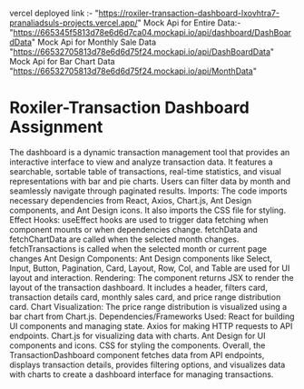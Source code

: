 vercel deployed link :- "https://roxiler-transaction-dashboard-lxovhtra7-pranaliadsuls-projects.vercel.app/"
 Mock Api for Entire Data:-
"https://665345f5813d78e6d6d7ca04.mockapi.io/api/dashboard/DashBoardData"
 Mock Api for Monthly Sale Data 
"https://66532705813d78e6d6d75f24.mockapi.io/api/DashBoardData"
 Mock Api for Bar Chart Data
"https://66532705813d78e6d6d75f24.mockapi.io/api/MonthData"
# Roxiler-Transaction Dashboard Assignment
The dashboard is a dynamic transaction management tool that provides an interactive interface to view and analyze transaction data. It features a searchable, sortable table of transactions, real-time statistics, and visual representations with bar and pie charts. Users can filter data by month and seamlessly navigate through paginated results.
Imports:
The code imports necessary dependencies from React, Axios, Chart.js, Ant Design components, and Ant Design icons.
It also imports the CSS file for styling.
Effect Hooks:
useEffect hooks are used to trigger data fetching when component mounts or when dependencies change.
fetchData and fetchChartData are called when the selected month changes.
fetchTransactions is called when the selected month or current page changes
Ant Design Components:
Ant Design components like Select, Input, Button, Pagination, Card, Layout, Row, Col, and Table are used for UI layout and interaction.
Rendering:
The component returns JSX to render the layout of the transaction dashboard.
It includes a header, filters card, transaction details card, monthly sales card, and price range distribution card.
Chart Visualization:
The price range distribution is visualized using a bar chart from Chart.js.
Dependencies/Frameworks Used:
React for building UI components and managing state.
Axios for making HTTP requests to API endpoints.
Chart.js for visualizing data with charts.
Ant Design for UI components and icons.
CSS for styling the components.
Overall, the TransactionDashboard component fetches data from API endpoints, displays transaction details, provides filtering options, and visualizes data with charts to create a dashboard interface for managing transactions.
